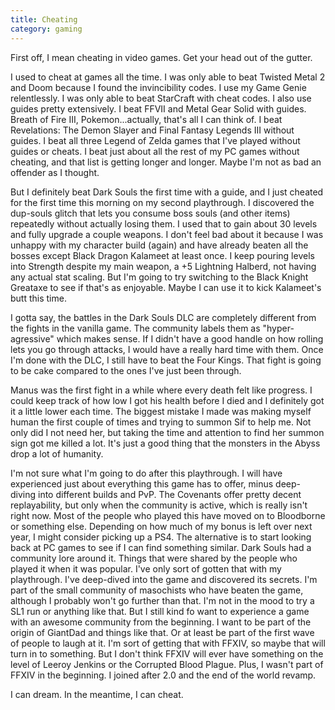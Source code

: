 ```yaml
---
title: Cheating
category: gaming
---
```

First off, I mean cheating in video games. Get your head out of the gutter.

I used to cheat at games all the time. I was only able to beat Twisted Metal 2 and Doom because I found the invincibility codes. I use my Game Genie relentlessly. I was only able to beat StarCraft with cheat codes. I also use guides pretty extensively. I beat FFVII and Metal Gear Solid with guides. Breath of Fire III, Pokemon...actually, that's all I can think of. I beat Revelations: The Demon Slayer and Final Fantasy Legends III without guides. I beat all three Legend of Zelda games that I've played without guides or cheats. I beat just about all the rest of my PC games without cheating, and that list is getting longer and longer. Maybe I'm not as bad an offender as I thought.

But I definitely beat Dark Souls the first time with a guide, and I just cheated for the first time this morning on my second playthrough. I discovered the dup-souls glitch that lets you consume boss souls (and other items) repeatedly without actually losing them. I used that to gain about 30 levels and fully upgrade a couple weapons. I don't feel bad about it because I was unhappy with my character build (again) and have already beaten all the bosses except Black Dragon Kalameet at least once. I keep pouring levels into Strength despite my main weapon, a +5 Lightning Halberd, not having any actual stat scaling. But I'm going to try switching to the Black Knight Greataxe to see if that's as enjoyable. Maybe I can use it to kick Kalameet's butt this time.

I gotta say, the battles in the Dark Souls DLC are completely different from the fights in the vanilla game. The community labels them as "hyper-agressive" which makes sense. If I didn't have a good handle on how rolling lets you go through attacks, I would have a really hard time with them. Once I'm done with the DLC, I still have to beat the Four Kings. That fight is going to be cake compared to the ones I've just been through.

Manus was the first fight in a while where every death felt like progress. I could keep track of how low I got his health before I died and I definitely got it a little lower each time. The biggest mistake I made was making myself human the first couple of times and trying to summon Sif to help me. Not only did I not need her, but taking the time and attention to find her summon sign got me killed a lot. It's just a good thing that the monsters in the Abyss drop a lot of humanity.

I'm not sure what I'm going to do after this playthrough. I will have experienced just about everything this game has to offer, minus deep-diving into different builds and PvP. The Covenants offer pretty decent replayability, but only when the community is active, which is really isn't right now. Most of the people who played this have moved on to Bloodborne or something else. Depending on how much of my bonus is left over next year, I might consider picking up a PS4. The alternative is to start looking back at PC games to see if I can find something similar. Dark Souls had a community lore around it. Things that were shared by the people who played it when it was popular. I've only sort of gotten that with my playthrough. I've deep-dived into the game and discovered its secrets. I'm part of the small community of masochists who have beaten the game, although I probably won't go further than that. I'm not in the mood to try a SL1 run or anything like that. But I still kind fo want to experience a game with an awesome community from the beginning. I want to be part of the origin of GiantDad and things like that. Or at least be part of the first wave of people to laugh at it. I'm sort of getting that with FFXIV, so maybe that will turn in to something. But I don't think FFXIV will ever have something on the level of Leeroy Jenkins or the Corrupted Blood Plague. Plus, I wasn't part of FFXIV in the beginning. I joined after 2.0 and the end of the world revamp.

I can dream. In the meantime, I can cheat.